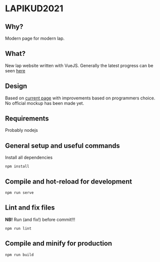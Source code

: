 # LAPIKUD2021

## Why?

Modern page for modern lap.

## What?

New lap website written with VueJS.
Generally the latest progress can be seen [here](https://lapikud.mytentacles.me/#/)

## Design

Based on [current page](https://www.lapikud.ee/) with improvements based on programmers choice. No official mockup has been made yet.

## Requirements

Probably nodejs

## General setup and useful commands

Install all dependencies
```
npm install
```

## Compile and hot-reload for development
```
npm run serve
```

## Lint and fix files
**NB!** Run (and fix!) before commit!!!
```
npm run lint
```

## Compile and minify for production
```
npm run build
```
